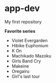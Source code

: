 # app-dev
My first repository

**Favorite series**
- Violet Evergarden
- Hibike Euphonium
- K On
- Machikado Mazoku
- Girls Band Cry
- Makeine
- Oregairu
- Girl's last tour

